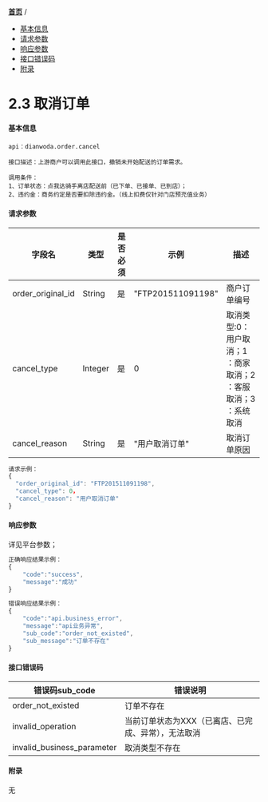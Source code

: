 [**首页**](https://open-qa1.dwbops.com/) /

- <a href="#基本信息">基本信息</a>
- <a href="#请求参数">请求参数</a>
- <a href="#响应参数">响应参数</a>
- <a href="#接口错误码">接口错误码</a>
- <a href="#附录">附录</a>


# 2.3 取消订单

#### 基本信息
```
api：dianwoda.order.cancel

接口描述：上游商户可以调用此接口，撤销未开始配送的订单需求。

调用条件：
1、订单状态：点我达骑手离店配送前（已下单、已接单、已到店）；
2、违约金：商务约定是否要扣除违约金。（线上扣费仅针对门店预充值业务）
```

#### 请求参数
字段名 | 类型 | 是否必须 | 示例 | 描述
---|---|---|---|---
order\_original\_id|String|是|"FTP201511091198"|商户订单编号
cancel\_type|Integer|是|0|取消类型:0：用户取消；1 ：商家取消；2 ：客服取消；3 ：系统取消
cancel_reason|String|是|"用户取消订单"|取消订单原因

```javascript
请求示例：
{
  "order_original_id": "FTP201511091198",
  "cancel_type": 0，
  "cancel_reason": "用户取消订单"
}
```


#### 响应参数
详见平台参数；
```javascript
正确响应结果示例：
{
	"code":"success",
	"message":"成功"
}
```

```javascript
错误响应结果示例：
{
	"code":"api.business_error",
	"message":"api业务异常",
	"sub_code":"order_not_existed",
	"sub_message":"订单不存在"
}
```

#### 接口错误码
错误码sub_code | 错误说明
---|---|
order\_not\_existed|订单不存在
invalid\_operation|当前订单状态为XXX（已离店、已完成、异常），无法取消
invalid\_business\_parameter|取消类型不存在

#### 附录
无